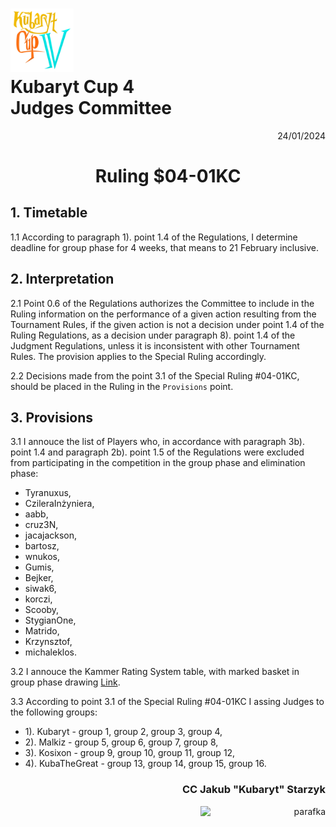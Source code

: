 # <img src="https://github.com/KubarytTournaments/KubarytCup/blob/English/Logo/logo-kc4.png" alt="logokc4" style="width: 20%; height: auto;"> <br>Kubaryt Cup 4 <br>Judges Committee

<p align="right">24/01/2024</p>

<h1 align="center">Ruling $04-01KC</h1>

## 1. Timetable

1.1 According to paragraph 1). point 1.4 of the Regulations, I determine deadline for group phase for 4 weeks, that means to 21 February inclusive.

## 2. Interpretation

2.1 Point 0.6 of the Regulations authorizes the Committee to include in the Ruling information on the performance of a given action resulting from the Tournament Rules, if the given action is not a decision under point 1.4 of the Ruling Regulations, as a decision under paragraph 8). point 1.4 of the Judgment Regulations, unless it is inconsistent with other Tournament Rules. The provision applies to the Special Ruling accordingly.

2.2 Decisions made from the point 3.1 of the Special Ruling #04-01KC, should be placed in the Ruling in the `Provisions` point.

## 3. Provisions

3.1 I annouce the list of Players who, in accordance with paragraph 3b). point 1.4 and paragraph 2b). point 1.5 of the Regulations were excluded from participating in the competition in the group phase and elimination phase:

- Tyranuxus,
- CzileraInżyniera,
- aabb,
- cruz3N,
- jacajackson,
- bartosz,
- wnukos,
- Gumis,
- Bejker,
- siwak6,
- korczi,
- Scooby,
- StygianOne,
- Matrido,
- Krzynsztof,
- michaleklos.

3.2 I annouce the Kammer Rating System table, with marked basket in group phase drawing [Link](https://docs.google.com/spreadsheets/d/1RR9a0Y6uyttQpr_e5auyu9WK7jYTHh2ktEsxACrzsWE/edit#gid=0).

3.3 According to point 3.1 of the Special Ruling #04-01KC I assing Judges to the following groups:

- 1). Kubaryt - group 1, group 2, group 3, group 4,
- 2). Malkiz - group 5, group 6, group 7, group 8,
- 3). Kosixon - group 9, group 10, group 11, group 12,
- 4). KubaTheGreat - group 13, group 14, group 15, group 16.

### <p align="right">CC Jakub "Kubaryt" Starzyk</p>
<div align="right"><img src="https://media.discordapp.net/attachments/1022538414328913930/1136284542727110656/image-removebg-preview_3.png" alt="parafka" style="height: auto; width:200px; float:right;"/></div>
